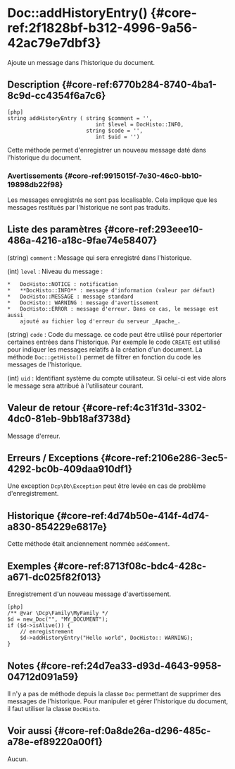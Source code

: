 # Doc::addHistoryEntry() {#core-ref:2f1828bf-b312-4996-9a56-42ac79e7dbf3}

<div class="short-description">
Ajoute un message dans l'historique du document.
</div>

## Description {#core-ref:6770b284-8740-4ba1-8c9d-cc4354f6a7c6}

    [php]
    string addHistoryEntry ( string $comment = '', 
                                int $level = DocHisto::INFO,
                             string $code = '',
                                int $uid = '')

Cette méthode permet d'enregistrer un nouveau message daté dans l'historique du
document.

### Avertissements {#core-ref:9915015f-7e30-46c0-bb10-19898db22f98}

Les messages enregistrés ne sont pas localisable. Cela implique que les messages
restitués par l'historique ne sont pas traduits.

## Liste des paramètres {#core-ref:293eee10-486a-4216-a18c-9fae74e58407}


(string) `comment`
:   Message qui sera enregistré dans l'historique.

(int) `level`
:   Niveau du message :
    
    *   DocHisto::NOTICE : notification
    *   **DocHisto::INFO** : message d'information (valeur par défaut)
    *   DocHisto::MESSAGE : message standard
    *   DocHisto:: WARNING : message d'avertissement
    *   DocHisto::ERROR : message d'erreur. Dans ce cas, le message est aussi 
        ajouté au fichier log d'erreur du serveur _Apache_.

(string) `code` 
:   Code du message. ce code peut être utilisé pour répertorier certaines
    entrées dans l'historique. Par exemple le code `CREATE` est utilisé pour
    indiquer les messages relatifs à la création d'un document. La méthode
    `Doc::getHisto()` permet de filtrer en fonction du code les messages de
    l'historique.

(int) `uid`
:   Identifiant système du compte utilisateur. Si celui-ci est vide alors le
    message sera attribué à l'utilisateur courant.

## Valeur de retour {#core-ref:4c31f31d-3302-4dc0-81eb-9bb18af3738d}

Message d'erreur.

## Erreurs / Exceptions {#core-ref:2106e286-3ec5-4292-bc0b-409daa910df1}

Une exception `Dcp\Db\Exception` peut être levée en cas de problème
d'enregistrement.

## Historique {#core-ref:4d74b50e-414f-4d74-a830-854229e6817e}

Cette méthode était anciennement nommée `addComment`.

## Exemples {#core-ref:8713f08c-bdc4-428c-a671-dc025f82f013}

Enregistrement d'un nouveau message d'avertissement.

    [php]
    /** @var \Dcp\Family\MyFamily */
    $d = new_Doc("", "MY_DOCUMENT");
    if ($d->isAlive()) {
        // enregistrement
        $d->addHistoryEntry("Hello world", DocHisto:: WARNING);
    }


## Notes {#core-ref:24d7ea33-d93d-4643-9958-04712d091a59}

Il n'y a pas de méthode depuis la classe `Doc` permettant de supprimer des
messages de l'historique. Pour manipuler et gérer l'historique du document, il
faut utiliser la classe `DocHisto`.

## Voir aussi {#core-ref:0a8de26a-d296-485c-a78e-ef89220a00f1}

Aucun.
